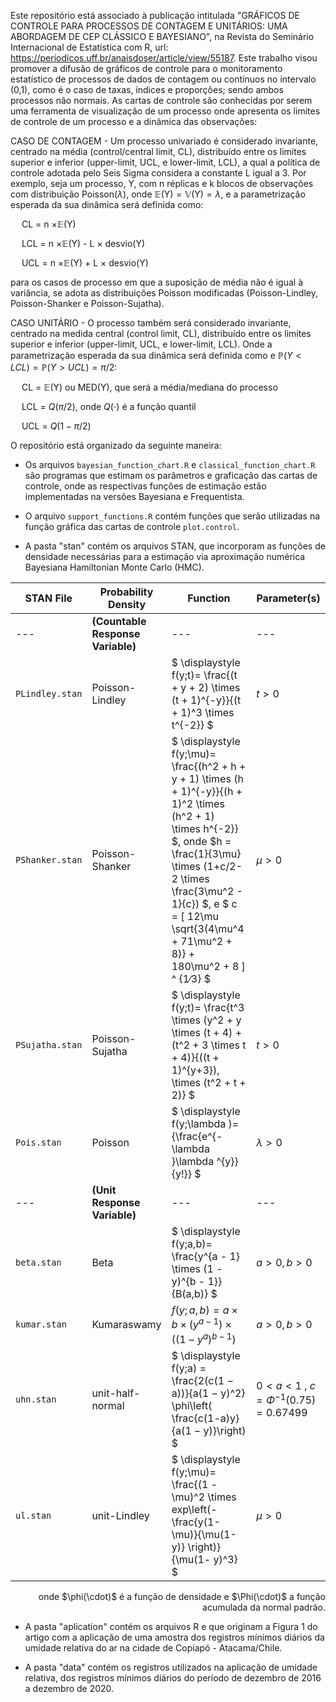 Este repositório está associado à publicação intitulada "GRÁFICOS DE CONTROLE PARA PROCESSOS DE CONTAGEM E UNITÁRIOS: UMA ABORDAGEM DE CEP CLÁSSICO E BAYESIANO", na Revista do Seminário Internacional de Estatística com R, url: https://periodicos.uff.br/anaisdoser/article/view/55187. Este trabalho visou promover a difusão de gráficos de controle para o monitoramento estatístico de processos de dados de contagem ou contínuos no intervalo (0,1), como é o caso de taxas, índices e proporções; sendo ambos processos não normais. As cartas de controle são conhecidas por serem uma ferramenta de visualização de um processo onde apresenta os limites de controle de um processo e a dinâmica das observações:

CASO DE CONTAGEM - Um processo univariado é considerado invariante, centrado na média (control/central limit, CL), distribuído entre os limites superior e inferior (upper-limit, UCL, e lower-limit, LCL), a qual a política de controle adotada pelo Seis Sigma considera a constante L igual a 3. Por exemplo, seja um processo, Y, com n réplicas e k blocos de observações com distribuição Poisson($\lambda$), onde $\mathbb{E(\text{Y})}=\mathbb{V(\text{Y})}=\lambda$, e a parametrização esperada da sua dinâmica será definida como:

&emsp; CL = n $\times \mathbb{E(\text{Y})}$

&emsp; LCL =  n $\times \mathbb{E(\text{Y})}$ - L $\times$ desvio(Y)

&emsp; UCL =  n $\times \mathbb{E(\text{Y})}$ + L $\times$ desvio(Y) 

para os casos de processo em que a suposição de média não é igual à variância, se adota as distribuições Poisson modificadas (Poisson-Lindley, Poisson-Shanker e Poisson-Sujatha).

CASO UNITÁRIO - O processo também será considerado invariante, centrado na medida central (control limit, CL), distribuído entre os limites superior e inferior (upper-limit, UCL, e lower-limit, LCL). Onde a parametrização esperada da sua dinâmica será definida como e $\mathbb{P}(Y < LCL) = \mathbb{P}(Y > UCL) = \pi /2$:

&emsp; CL = $\mathbb{E(\text{Y})}$ ou MED(Y), que será a média/mediana do processo

&emsp; LCL =  $Q(\pi / 2)$, onde $Q(\cdot)$ é a função quantil

&emsp; UCL =  $Q( 1- \pi / 2)$

O repositório está organizado da seguinte maneira:

- Os arquivos `bayesian_function_chart.R` e `classical_function_chart.R` são programas que estimam os parâmetros e graficação das cartas de controle, onde as respectivas funções de estimação estão implementadas na versões Bayesiana e Frequentista.

- O arquivo `support_functions.R` contém funções que serão utilizadas na função gráfica das cartas de controle `plot.control`.

- A pasta "stan" contém os arquivos STAN, que incorporam as funções de densidade necessárias para a estimação via aproximação numérica Bayesiana Hamiltonian Monte Carlo (HMC).

| STAN File | Probability Density | Function | Parameter(s) |
| --- | --- | --- | --- |
| --- | **(Countable Response Variable)** | --- | --- |
| `PLindley.stan` | Poisson-Lindley | $` \displaystyle f(y;t)= \frac{(t + y + 2) \times (t + 1)^{-y}}{(t + 1)^3 \times t^{-2}} `$ | $t > 0$ |
| `PShanker.stan` | Poisson-Shanker | $` \displaystyle f(y;\mu)= \frac{(h^2 + h + y + 1) \times (h + 1)^{-y}}{(h + 1)^2 \times (h^2 + 1) \times h^{-2}} `$, onde $`h = \frac{1}{3\mu} \times (1+c/2-2 \times \frac{3\mu^2 - 1}{c}) `$, e $` c = [ 12\mu \sqrt{3(4\mu^4 + 71\mu^2 + 8)} + 180\mu^2 + 8 ] ^ {1∕3} `$ | $\mu > 0$ |
| `PSujatha.stan` | Poisson-Sujatha | $` \displaystyle f(y;t)= \frac{t^3 \times (y^2 + y \times (t + 4) + (t^2 + 3 \times t + 4)}{((t + 1)^{y+3}), \times (t^2 + t + 2)} `$ | $t > 0$ |
| `Pois.stan`     | Poisson         | $` \displaystyle f(y;\lambda )={\frac{e^{-\lambda }\lambda ^{y}}{y!}} `$ | $\lambda > 0$ |
| --- | **(Unit Response Variable)**  | --- | --- |
| `beta.stan`     | Beta            | $` \displaystyle f(y;a,b)= \frac{y^{a - 1} \times (1 - y)^{b - 1}}{B(a,b)} `$ | $a > 0, b > 0$ |
| `kumar.stan`    | Kumaraswamy     | $` \displaystyle f(y;a,b)= a \times b \times (y^{a - 1}) \times ((1 - y^a)^{b - 1}) `$ | $a > 0, b > 0$ |
| `uhn.stan`      | unit-half-normal | $` \displaystyle f(y;a) = \frac{2(c(1 − a))}{a(1 − y)^2} \phi\left( \frac{c(1-a)y}{a(1 − y)}\right) `$ | $0 < a < 1$ , $c=\Phi^{-1}(0.75) = 0.67499$ |
| `ul.stan`       | unit-Lindley    | $` \displaystyle f(y;\mu)= \frac{(1 - \mu)^2 \times exp\left(-\frac{y(1- \mu)}{\mu(1-y)} \right)}{\mu(1- y)^3} `$ | $\mu > 0$ |

<p align="right">onde $\phi(\cdot)$ é a função de densidade e $\Phi(\cdot)$ a função acumulada da normal padrão.</p>


- A pasta "aplication" contém os arquivos R e que originam a Figura 1 do artigo com a aplicação de uma amostra dos registros mínimos diários da umidade relativa do ar na cidade de Copiapó - Atacama/Chile.

- A pasta "data" contém os registros utilizados na aplicação de umidade relativa, dos registros mínimos diários do período de dezembro de 2016 a dezembro de 2020.
